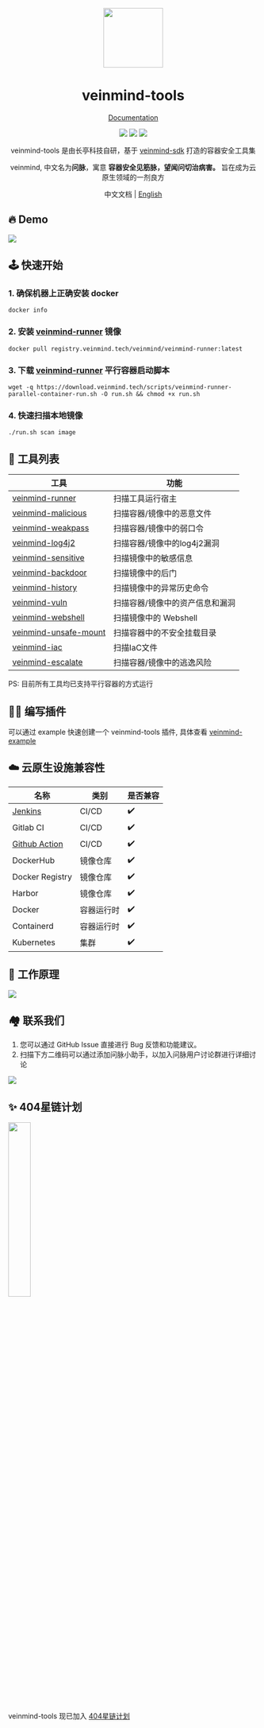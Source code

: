 <p align="center">
  <img src="https://dinfinite.oss-cn-beijing.aliyuncs.com/image/20220428154824.png" width="120">
</p>
<h1 align="center"> veinmind-tools </h1>
<p align="center">
  <a href="https://veinmind.chaitin.com/docs/">Documentation</a> 
</p>

<p align="center">
<img src="https://img.shields.io/github/v/release/chaitin/veinmind-tools.svg" />
<img src="https://img.shields.io/github/release-date/chaitin/veinmind-tools.svg?color=blue&label=update" />
<img src="https://img.shields.io/badge/go report-A+-brightgreen.svg" />

<p align="center"> veinmind-tools 是由长亭科技自研，基于 <a href="https://github.com/chaitin/libveinmind">veinmind-sdk</a> 打造的容器安全工具集 </p>
<p align="center"> veinmind, 中文名为<b>问脉</b>，寓意 <b>容器安全见筋脉，望闻问切治病害。</b> 旨在成为云原生领域的一剂良方 </p>
</p>
<p align="center"> 中文文档 | <a href="README.en.md">English</a> </p>

## 🔥 Demo
![](https://veinmind-cache.oss-cn-hangzhou.aliyuncs.com/img/index.gif)

## 🕹️ 快速开始
### 1. 确保机器上正确安装 docker
```
docker info
```
### 2. 安装 [veinmind-runner](https://github.com/chaitin/veinmind-tools/tree/master/veinmind-runner) 镜像
```
docker pull registry.veinmind.tech/veinmind/veinmind-runner:latest
```
### 3. 下载 [veinmind-runner](https://github.com/chaitin/veinmind-tools/tree/master/veinmind-runner) 平行容器启动脚本
```
wget -q https://download.veinmind.tech/scripts/veinmind-runner-parallel-container-run.sh -O run.sh && chmod +x run.sh
```
### 4. 快速扫描本地镜像
```
./run.sh scan image
```


## 🔨 工具列表

| 工具                                                        | 功能                | 
|-----------------------------------------------------------|-------------------|
| [veinmind-runner](veinmind-runner/README.md)              | 扫描工具运行宿主          |
| [veinmind-malicious](plugins/go/veinmind-malicious)       | 扫描容器/镜像中的恶意文件     |
| [veinmind-weakpass](plugins/go/veinmind-weakpass)         | 扫描容器/镜像中的弱口令      |
| [veinmind-log4j2](plugins/go/veinmind-log4j2)             | 扫描容器/镜像中的log4j2漏洞 |
| [veinmind-sensitive](plugins/python/veinmind-sensitive)   | 扫描镜像中的敏感信息        |
| [veinmind-backdoor](plugins/python/veinmind-backdoor)     | 扫描镜像中的后门          |
| [veinmind-history](plugins/python/veinmind-history)       | 扫描镜像中的异常历史命令      |
| [veinmind-vuln](plugins/go/veinmind-vuln)                 | 扫描容器/镜像中的资产信息和漏洞  |
| [veinmind-webshell](plugins/go/veinmind-webshell)         | 扫描镜像中的 Webshell   |
| [veinmind-unsafe-mount](plugins/go/veinmind-unsafe-mount) | 扫描容器中的不安全挂载目录     |
| [veinmind-iac](plugins/go/veinmind-iac)                   | 扫描IaC文件           |
| [veinmind-escalate](plugins/go/veinmind-escalate)         | 扫描容器/镜像中的逃逸风险     |
    
PS: 目前所有工具均已支持平行容器的方式运行

## 🧑‍💻 编写插件

可以通过 example 快速创建一个 veinmind-tools 插件, 具体查看 [veinmind-example](example/)  

## ☁️ 云原生设施兼容性
| 名称                                                          | 类别    | 是否兼容 |
|-------------------------------------------------------------|-------|------|
| [Jenkins](https://github.com/chaitin/veinmind-jenkins)      | CI/CD | ✔️   |
| Gitlab CI                                                   | CI/CD | ✔️   |
| [Github Action](https://github.com/chaitin/veinmind-action) | CI/CD | ✔️   |
| DockerHub                                                   | 镜像仓库  | ✔️   |
| Docker Registry                                             | 镜像仓库  | ✔️   |
| Harbor                                                      | 镜像仓库  | ✔️   |
| Docker                                                      | 容器运行时 | ✔️   |
| Containerd                                                  | 容器运行时 | ✔️   |
| Kubernetes                                                  | 集群    | ✔️   |

## 🛴 工作原理
![](https://veinmind-cache.oss-cn-hangzhou.aliyuncs.com/img/docs/architecture.png)

## 🏘️ 联系我们
1. 您可以通过 GitHub Issue 直接进行 Bug 反馈和功能建议。
2. 扫描下方二维码可以通过添加问脉小助手，以加入问脉用户讨论群进行详细讨论

![](https://veinmind-cache.oss-cn-hangzhou.aliyuncs.com/img/docs/veinmind-group-qrcode.jpg)

## ✨ 404星链计划
<img src="https://github.com/knownsec/404StarLink-Project/raw/master/logo.png" width="30%">

veinmind-tools 现已加入 [404星链计划](https://github.com/knownsec/404StarLink)
